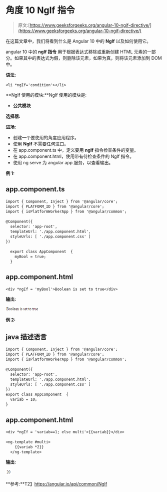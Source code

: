 # 角度 10 NgIf 指令

> 原文:[https://www.geeksforgeeks.org/angular-10-ngif-directive/](https://www.geeksforgeeks.org/angular-10-ngif-directive/)

在这篇文章中，我们将看到什么是 Angular 10 中的 **NgIf** 以及如何使用它。

angular 10 中的 **ngIf 指令** 用于根据表达式移除或重新创建 HTML 元素的一部分。如果其中的表达式为假，则删除该元素，如果为真，则将该元素添加到 DOM 中。

**语法:**

```
<li *ngIf='condition'></li>
```

**NgIf 使用的模块:**NgIf 使用的模块是:

*   **公共模块**

**选择器:**

**进场:**

*   创建一个要使用的角度应用程序。
*   使用 **NgIf** 不需要任何进口。
*   在 app.component.ts 中，定义要用 **ngIf** 指令检查条件的变量。
*   在 app.component.html，使用带有待检查条件的 NgIf 指令。
*   使用 ng serve 为 angular app 服务，以查看输出。

**例 1:**

## app.component.ts

```
import { Component, Inject } from '@angular/core';
import { PLATFORM_ID } from '@angular/core';
import { isPlatformWorkerApp } from '@angular/common';

@Component({
  selector: 'app-root',
  templateUrl: './app.component.html',
  styleUrls: [ './app.component.css' ]
})

  export class AppComponent  {
    myBool = true;
  }
```

## app.component.html

```
<div *ngIf = 'myBool'>Boolean is set to true</div>
```

**输出:**

![](img/c28f974b698b2b0c489b9aea93e45b9c.png)

**例 2:**

## java 描述语言

```
import { Component, Inject } from '@angular/core';
import { PLATFORM_ID } from '@angular/core';
import { isPlatformWorkerApp } from '@angular/common';

@Component({
  selector: 'app-root',
  templateUrl: './app.component.html',
  styleUrls: [ './app.component.css' ]
})
export class AppComponent  {
  variab = 10;
}
```

## app.component.html

```
<div *ngIf = 'variab==1; else multi'>{{variab}}</div>

<ng-template #multi>
    {{variab *2}}
  </ng-template>
```

**输出:**

![](img/0dcbf57d2ed5b00ae7fd18fdb0408424.png)

**参考:**T2】https://angular.io/api/common/NgIf